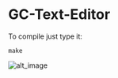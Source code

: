 # GC-Text-Editor

To compile just type it:

```
make  
```

![alt_image](https://i.imgur.com/9YgGcBR.png)


